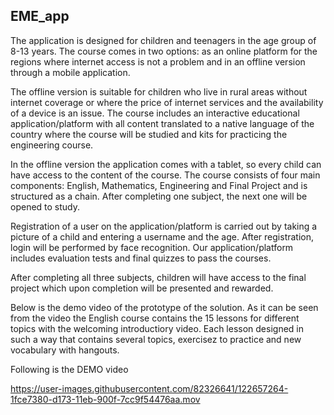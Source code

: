 ## EME_app

The application is designed for children and teenagers in the age group of 8-13 years. The course comes in two options: as an online platform for the regions where internet access is not a problem and in an offline version through a mobile application. 

The offline version is suitable for children who live in rural areas without internet coverage or where the price of internet services and the availability of a device is an issue. The course includes an interactive educational application/platform with all content translated to a native language of the country where the course will be studied and kits for practicing the engineering course. 

In the offline version the application comes with a tablet, so every child can have access to the content of the course. The course consists of four main components: English, Mathematics, Engineering and Final Project and is structured as a chain. After completing one subject, the next one will be opened to study. 

Registration of a user on the application/platform is carried out by taking a picture of a child and entering a username and the age. After registration, login will be performed by face recognition. Our application/platform includes evaluation tests and final quizzes to pass the courses. 

After completing all three subjects, children will have access to the final project which upon completion will be presented and rewarded.

Below is the demo video of the prototype of the solution. As it can be seen from the video the English course contains the 15 lessons for different topics with the welcoming introductiory video. Each lesson designed in such a way that contains several topics, exercisez to practice and new vocabulary with hangouts. 

Following is the DEMO video 



https://user-images.githubusercontent.com/82326641/122657264-1fce7380-d173-11eb-900f-7cc9f54476aa.mov

